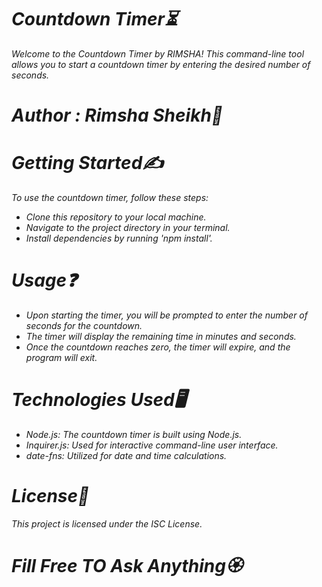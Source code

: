 <i>
<h1>Countdown Timer⏳</h1>
<p>Welcome to the Countdown Timer by RIMSHA! This command-line tool allows you to start a countdown timer by entering the desired number of seconds.</p>

<h1>Author : Rimsha Sheikh💖</h1>
<h1>Getting Started✍️</h1>
<p>To use the countdown timer, follow these steps:</p>
<ul>
  <li>Clone this repository to your local machine.</li>
  <li>Navigate to the project directory in your terminal.</li>
  <li>Install dependencies by running 'npm install'.</li>
</ul>
<h1>Usage❓</h1>
<ul>
  <li>Upon starting the timer, you will be prompted to enter the number of seconds for the countdown.</li>
  <li>The timer will display the remaining time in minutes and seconds.</li>
  <li>Once the countdown reaches zero, the timer will expire, and the program will exit.</li>
</ul>
<h1>Technologies Used🖥️</h1>
<ul>
  <li>Node.js: The countdown timer is built using Node.js.</li>
  <li>Inquirer.js: Used for interactive command-line user interface.</li>
  <li>date-fns: Utilized for date and time calculations.</li>
</ul>
<h1>License📑</h1>
<p>This project is licensed under the ISC License.</p>

<h1>Fill Free TO Ask Anything🏵️</h1>
</i>
